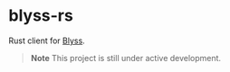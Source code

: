 # blyss-rs

Rust client for [Blyss](https://blyss.dev).

> **Note**
> This project is still under active development.

